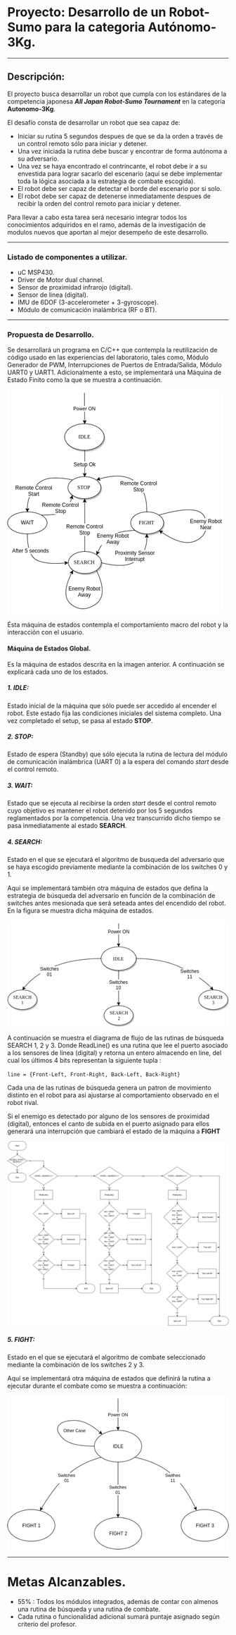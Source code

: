 # Proyecto: Desarrollo de un Robot-Sumo para la categoria Autónomo-3Kg.

----------------------------------------------------------------------------------------------------

## Descripción:

El proyecto busca desarrollar un robot que cumpla con los estándares de la competencia japonesa
***All Japan Robot-Sumo Tournament*** en la categoria **Autonomo-3Kg**.

El desafío consta de desarrollar un robot que sea capaz de:
* Iniciar su rutina 5 segundos despues de que se da la orden a través de un control remoto
sólo  para iniciar y detener.
* Una vez iniciada la rutina debe buscar y encontrar de forma autónoma a su adversario.
* Una vez se haya encontrado el contrincante, el robot debe ir a su envestida para lograr
sacarlo del escenario (aquí se debe implementar toda la lógica asociada a la estrategia de
combate escogida).
* El robot debe ser capaz de detectar el borde del escenario por si solo.
* El robot debe ser capaz de detenerse inmediatamente despues de recibir la orden del
control remoto para iniciar y detener.

Para llevar a cabo esta tarea será necesario integrar todos los conocimientos adquiridos en el ramo,
además de la investigación de modulos nuevos que aportan al mejor desempeño de este desarrollo.

----------------------------------------------------------------------------------------------------

### Listado de componentes a utilizar.
* uC MSP430.
* Driver de Motor dual channel.
* Sensor de proximidad infrarojo (digital).
* Sensor de linea (digital).
* IMU de 6DOF (3-accelerometer + 3-gyroscope).
* Módulo de comunicación inalámbrica (RF o BT).

----------------------------------------------------------------------------------------------------

### Propuesta de Desarrollo.

Se desarrollará un programa en C/C++ que contempla la reutilización de código usado en las
experiencias del laboratorio, tales como, Módulo Generador de PWM, Interrupciones de Puertos
de Entrada/Salida, Módulo UART0 y UART1. Adicionalmente a esto, se implementará una Máquina de 
Estado Finito como la que se muestra a continuación.

![maquina macro](images/Diagrama-Gral-Sumo.png "MACRO State-Machine")

Ésta máquina de estados contempla el comportamiento macro del robot y la interacción con el usuario.

#### Máquina de Estados Global.

Es la máquina de estados descrita en la imagen anterior. A continuación se explicará cada uno de los estados.

##### 1. IDLE:

Estado inicial de la máquina que sólo puede ser accedido al encender el robot. Este estado fija las condiciones
iniciales del sistema completo. Una vez completado el setup, se pasa al estado **STOP**.

##### 2. STOP:

Estado de espera (Standby) que sólo ejecuta la rutina de lectura del módulo de comunicación inalámbrica (UART 0) a la espera del
comando *start* desde el control remoto.

##### 3. WAIT:

Estado que se ejecuta al recibirse la orden *start* desde el control remoto cuyo objetivo es mantener el
robot detenido por los 5 segundos reglamentados por la competencia. Una vez transcurrido dicho tiempo se 
pasa inmediatamente al estado **SEARCH**.

##### 4. SEARCH:

Estado en el que se ejecutará el algoritmo de busqueda del adversario que se haya escogido previamente
mediante la combinación de los switches 0 y 1.

Aqui se implementará también otra máquina de estados que defina la estrategia de búsqueda del adversario
en función de la combinación de switches antes mesionada que será seteada antes del encendido del robot.
En la figura se muestra dicha máquina de estados.

![maquina search](images/maquina-de-estados-busqueda.png "SEARCH State-Machine")

A continuación se muestra el diagrama de flujo de las rutinas de búsqueda SEARCH 1, 2 y 3. Donde ReadLine()
es una rutina que lee el puerto asociado a los sensores de línea (digital) y retorna un entero almacendo en
line, del cual los últimos 4 bits representan la siguiente tupla :

`line = {Front-Left, Front-Right, Back-Left, Back-Right}`

Cada una de las rutinas de búsqueda genera un patron de movimiento distinto en el robot para asi ajustarse
al comportamiento observado en el robot rival.

Si el enemigo es detectado por alguno de los sensores de proximidad (digital), entonces el canto de subida
en el puerto asignado para ellos generará una interrupción que cambiará el estado de la máquina a **FIGHT**

![diagrama search 1](images/diagrama-de-flujo-search.png "Flowchart SEARCH 1, 2 y 3")

##### 5. FIGHT:

Estado en el que se ejecutará el algoritmo de combate seleccionado mediante la combinación de los switches
2 y 3.

Aquí se implementará otra máquina de estados que definirá la rutina a ejecutar durante el combate como se muestra a continuación:

![maquina de estados de fight](images/maquina-de-estados-fight.png "START State-Machine")

------------------------------------------------------------------------------

# Metas Alcanzables.

* 55% : Todos los módulos integrados, además de contar con almenos una rutina 
de búsqueda y una rutina de combate.
* Cada rutina o funcionalidad adicional sumará puntaje asignado según criterio
del profesor.

